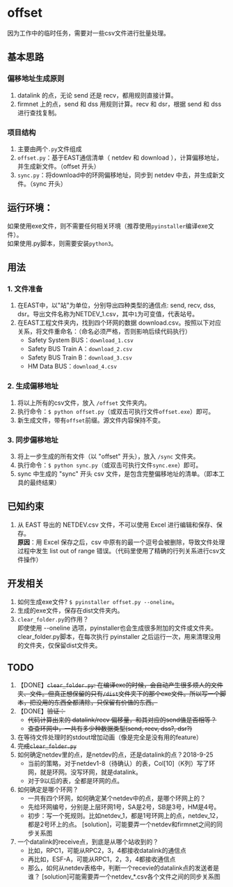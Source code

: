 ﻿# offset
因为工作中的临时任务，需要对一些csv文件进行批量处理。

## 基本思路
### 偏移地址生成原则
1. datalink 的点，无论 send 还是 recv，都用规则直接计算。
2. firmnet 上的点，send 和 dss 用规则计算。recv 和 dsr，根据 send 和 dss 进行查找复制。

### 项目结构
1. 主要由两个`.py`文件组成
2. `offset.py`：基于EAST通信清单（ netdev 和 download ），计算偏移地址，并生成新文件。（offset 开头）
3. `sync.py`：将download中的环网偏移地址，同步到 netdev 中去，并生成新文件。（sync 开头）

## 运行环境：
如果使用exe文件，则不需要任何相关环境（推荐使用`pyinstaller`编译exe文件）。<br>
如果使用.py脚本，则需要安装`python3`。

## 用法
### 1. 文件准备
1. 在EAST中，以"站"为单位，分别导出四种类型的通信点: send, recv, dss, dsr。导出文件名称为NETDEV_1.csv，其中`1`为可变值，代表站号。
2. 在EAST工程文件夹内，找到四个环网的数据 download.csv。按照以下对应关系，将文件重命名：（命名必须严格，否则影响后续代码执行）
    - Safety System BUS：`download_1.csv`
    - Safety BUS Train A：`download_2.csv`
    - Safety BUS Train B：`download_3.csv`
    - HM Data BUS：`download_4.csv`

### 2. 生成偏移地址
1. 将以上所有的csv文件，放入 `/offset` 文件夹内。
2. 执行命令：`$ python offset.py`（或双击可执行文件`offset.exe`）即可。
3. 新生成文件，带有`offset`前缀。源文件内容保持不变。

### 3. 同步偏移地址
3. 将上一步生成的所有文件（以 "offset" 开头），放入 `/sync` 文件夹。
4. 执行命令：`$ python sync.py`（或双击可执行文件`sync.exe`）即可。
5. sync 中生成的 "sync" 开头 csv 文件，是包含完整偏移地址的清单。（即本工具的最终结果）


## 已知约束
1. 从 EAST 导出的 NETDEV.csv 文件，不可以使用 Excel 进行编辑和保存、保存。<br>**原因**：用 Excel 保存之后，csv 中原有的最一个逗号会被删除，导致文件处理过程中发生 list out of range 错误。（代码里使用了精确的行列关系进行csv文件操作）

## 开发相关
1. 如何生成exe文件? `$ pyinstaller offset.py --oneline`。
2. 生成的exe文件，保存在dist文件夹内。
2. `clear_folder.py`的作用？<br>即使使用 --oneline 选项，pyinstaller也会生成很多附加的文件或文件夹。<br>clear_folder.py脚本，在每次执行 pyinstaller 之后运行一次，用来清理没用的文件夹，仅保留dist文件夹。

## TODO
1. 【DONE】~~`clear_folder.py`: 在编译exe的时候，会自动产生很多烦人的文件夹、文件。但真正想保留的只有`/dist`文件夹下的那个exe文件。所以写一个脚本，把没用的东西全都清除，只保留有价值的东西。~~
2. 【DONE】~~验证：~~
    - ~~代码计算出来的 datalink/recv 偏移量，和其对应的send值是否相等？~~
    - ~~查查环网中，一共有多少种数据类型(send, recv, dss?, dsr?)~~
3. 在等待文件处理时的stdout增加动画（像是完全是没有用的feature）
4. ~~完成`clear_folder.py`~~
5. 如何确定netdev里的点，是netdev的点，还是datalink的点？2018-9-25
    - 当前的策略，对于netdev1-8（待确认）的表，Col[10]（K列）写了环网，就是环网。没写环网，就是datalink。
    - 对于9以后的表，全都是环网的点。
6. 如何确定是哪个环网？
    - 一共有四个环网，如何确定某个netdev中的点，是哪个环网上的？
    - 先给环网编号，分别是上层环网1号，SA是2号，SB是3号，HM是4号。
    - 初步：写一个死规则。比如netdev_1，都是1号环网上的点，netdev_12，都是2号环上的点。
    [solution]，可能要弄一个netdev和firmnet之间的同步关系图
7. 一个datalink的receive点，到底是从哪个站收到的？
    - 比如，RPC1，可能从RPC2，3，4都接收datalink的通信点
    - 再比如，ESF-A，可能从RPC1，2，3，4都接收通信点
    - 那么，如何从netdev表格中，判断一个recevie的datalink点的发送者是谁？
    [solution]可能需要弄一个netdev_*.csv各个文件之间的同步关系图
